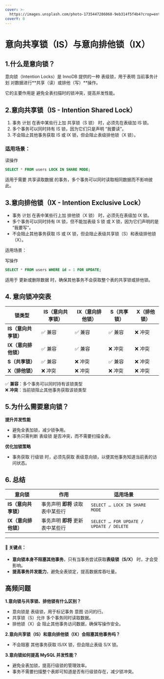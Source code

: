 ```yaml
---
cover: >-
  https://images.unsplash.com/photo-1735447286068-9eb314f5f4b4?crop=entropy&cs=srgb&fm=jpg&ixid=M3wxOTcwMjR8MHwxfHJhbmRvbXx8fHx8fHx8fDE3MzkzNzQxNjJ8&ixlib=rb-4.0.3&q=85
coverY: 0
---
```


# 意向共享锁（IS）与意向排他锁（IX）

## 1.什么是意向锁？

意向锁（Intention Locks）是 InnoDB 提供的一种 表级锁，用于表明 当前事务计划 对数据进行\*\*共享（读）或排他（写）\*\*操作。

它的主要作用是 避免全表扫描时的锁冲突，提高并发性能。

## 2.意向共享锁（IS - Intention Shared Lock）

1. 事务 计划 在表中某些行上加 共享锁（S 锁） 时，必须先在表级加 IS 锁。
2. 多个事务可以同时持有 IS 锁，因为它们只是声明 “我要读”。
3. 不会阻止其他事务获取 IS 或 IX 锁，但会阻止表级排他锁（X 锁）。

### 适用场景：

读操作

```sql
SELECT * FROM users LOCK IN SHARE MODE;
```

适用于需要 共享读取数据 的事务，多个事务可以同时读取相同数据而不影响彼此。

## 3.意向排他锁（IX - Intention Exclusive Lock）

* 事务 计划 在表中某些行上加 排他锁（X 锁） 时，必须先在表级加 IX 锁。
* 多个事务可以同时持有 IX 锁，但不能加表级 S 锁 或 X 锁，因为它们声明的是 “我要写”。
* 不会阻止其他事务获取 IS 或 IX 锁，但会阻止表级共享锁（S）和表级排他锁（X）。

适用场景：

写操作

```sql
SELECT * FROM users WHERE id = 1 FOR UPDATE;
```

适用于 更新或删除数据 时，确保其他事务不会获取整个表的共享锁或排他锁。



## 4. 意向锁冲突表

| 锁类型           | IS（意向共享锁） | IX（意向排他锁） | S（共享锁） | X（排他锁） |
| ------------- | --------- | --------- | ------ | ------ |
| **IS（意向共享锁）** | ✅ 兼容      | ✅ 兼容      | ✅ 兼容   | ❌ 冲突   |
| **IX（意向排他锁）** | ✅ 兼容      | ✅ 兼容      | ❌ 冲突   | ❌ 冲突   |
| **S（共享锁）**    | ✅ 兼容      | ❌ 冲突      | ✅ 兼容   | ❌ 冲突   |
| **X（排他锁）**    | ❌ 冲突      | ❌ 冲突      | ❌ 冲突   | ❌ 冲突   |

✅ **兼容**：多个事务可以同时持有该锁类型\
❌ **冲突**：当前锁阻止其他事务获取该锁类型

## 5.为什么需要意向锁？

**提升并发性能**

* 避免全表加锁，减少锁争用。
* 事务只需判断 表级锁 是否冲突，而不需要扫描全表。

**优化加锁策略**

* 事务获取 行级锁 时，必须先获取 表级意向锁，以便其他事务知道当前表的访问状态。

## &#x20;6. 总结

| 意向锁           | 作用                  | 适用场景                                    |
| ------------- | ------------------- | --------------------------------------- |
| **IS（意向共享锁）** | 事务声明 **即将** 读取表中某些行 | `SELECT … LOCK IN SHARE MODE`           |
| **IX（意向排他锁）** | 事务声明 **即将** 更新表中某些行 | `SELECT … FOR UPDATE / UPDATE / DELETE` |

***

#### 📌 关键点：

* **意向锁本身不阻塞其他事务**，只有当事务尝试获取**表级锁（S/X）** 时，才会受影响。
* **提高事务并发能力**，避免全表锁定，提高数据库吞吐量。

## 高频问题

**1.意向锁与共享锁、排他锁有什么区别？**

* 意向锁是 表级锁，用于标记事务 意图 访问的行。
* 共享锁（S）允许 多个事务同时读取数据。
* 排他锁（X）会 阻止其他事务访问数据，确保写操作安全。

**2.意向共享锁（IS）和意向排他锁（IX）会阻塞其他事务吗？**

* 不会阻塞 其他事务获取 IS/IX 锁，但会阻止表级 S/X 锁。

**3.意向锁如何提高 MySQL 并发性能？**

* 避免全表加锁，提高行级锁的管理效率。
* 事务不需要扫描整个表即可知道是否有行级锁存在，减少锁冲突。

